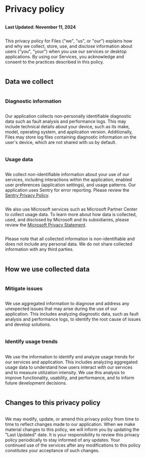 <main class="root">

# Privacy policy

**Last Updated: November 11, 2024**

This privacy policy for Files ("we", "us", or "our") explains how and why we collect, store, use, and disclose information about users ("you", "your") when you use our services or desktop applications. By using our Services, you acknowledge and consent to the practices described in this policy.

## Data we collect

### Diagnostic information
Our application collects non-personally identifiable diagnostic data such as fault analysis and performance logs. This may include technical details about your device, such as its make, model, operating system, and application version. Additionally, Files may store log files containing diagnostic information on the user's device, which are not shared with us by default.

### Usage data
We collect non-identifiable information about your use of our services, including interactions within the application, enabled user preferences (application settings), and usage patterns. Our application uses Sentry for error reporting. Please review the [Sentry Privacy Policy](https://sentry.io/privacy/).

We also use Microsoft services such as Microsoft Partner Center to collect usage data. To learn more about how data is collected, used, and disclosed by Microsoft and its subsidiaries, please review the [Microsoft Privacy Statement](https://privacy.microsoft.com/privacystatement).

Please note that all collected information is non-identifiable and does not include any personal data. We do not share collected information with any third parties.

## How we use collected data

### Mitigate issues
We use aggregated information to diagnose and address any unexpected issues that may arise during the use of our application. This includes analyzing diagnostic data, such as fault analysis and performance logs, to identify the root cause of issues and develop solutions.

### Identify usage trends
We use the information to identify and analyze usage trends for our services and application. This includes analyzing aggregated usage data to understand how users interact with our services and to measure utilization intensity. We use this analysis to improve functionality, usability, and performance, and to inform future development decisions.

## Changes to this privacy policy

We may modify, update, or amend this privacy policy from time to time to reflect changes made to our application. When we make material changes to this policy, we will inform you by updating the "Last Updated" date. It is your responsibility to review this privacy policy periodically to stay informed of any updates. Your continued use of the services after any modifications to this policy constitutes your acceptance of such changes.

</main>

<style lang="scss">
	.root {
		display: flex;
		flex-direction: column;
		justify-content: center;
		align-items: stretch;
		padding: 2rem;
		max-width: 900px;
		margin-inline: auto;
	}
</style>

